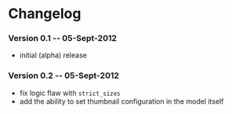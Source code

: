 # Changelog

### Version 0.1 -- 05-Sept-2012

- initial (alpha) release

### Version 0.2 -- 05-Sept-2012

- fix logic flaw with `strict_sizes`
- add the ability to set thumbnail configuration in the model itself
